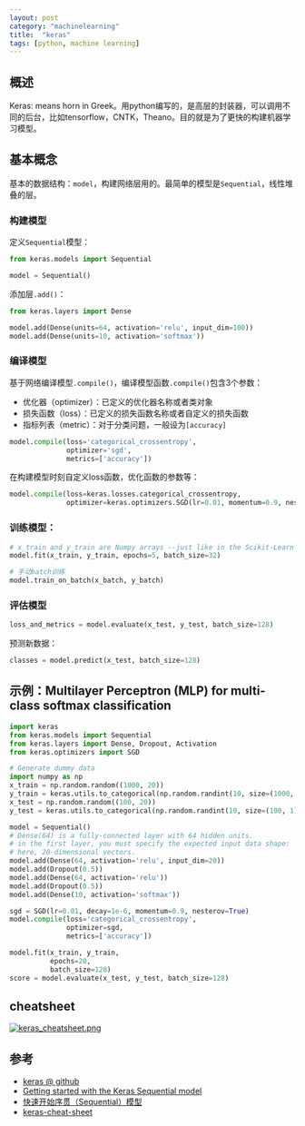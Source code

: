 ```yaml
---
layout: post
category: "machinelearning"
title:  "keras"
tags: [python, machine learning]
---
```


## 概述

Keras: means horn in Greek。用python编写的，是高层的封装器，可以调用不同的后台，比如tensorflow，CNTK，Theano。目的就是为了更快的构建机器学习模型。

## 基本概念

基本的数据结构：`model`，构建网络层用的。最简单的模型是`Sequential`，线性堆叠的层。

### 构建模型

定义`Sequential`模型：

```python
from keras.models import Sequential

model = Sequential()
```

添加层`.add()`：

```python
from keras.layers import Dense

model.add(Dense(units=64, activation='relu', input_dim=100))
model.add(Dense(units=10, activation='softmax'))
```

### 编译模型 

基于网络编译模型`.compile()`，编译模型函数`.compile()`包含3个参数：

 - 优化器（optimizer）：已定义的优化器名称或者类对象
 - 损失函数（loss）：已定义的损失函数名称或者自定义的损失函数
 - 指标列表（metric）：对于分类问题，一般设为`[accuracy]`

```python
model.compile(loss='categorical_crossentropy',
              optimizer='sgd',
              metrics=['accuracy'])
```

在构建模型时刻自定义loss函数，优化函数的参数等：

```python
model.compile(loss=keras.losses.categorical_crossentropy,
              optimizer=keras.optimizers.SGD(lr=0.01, momentum=0.9, nesterov=True))
```

### 训练模型：

```python
# x_train and y_train are Numpy arrays --just like in the Scikit-Learn API.
model.fit(x_train, y_train, epochs=5, batch_size=32)

# 手动batch训练
model.train_on_batch(x_batch, y_batch)
```

### 评估模型

```python
loss_and_metrics = model.evaluate(x_test, y_test, batch_size=128)
```

预测新数据：

```python
classes = model.predict(x_test, batch_size=128)
```

## 示例：Multilayer Perceptron (MLP) for multi-class softmax classification

```python
import keras
from keras.models import Sequential
from keras.layers import Dense, Dropout, Activation
from keras.optimizers import SGD

# Generate dummy data
import numpy as np
x_train = np.random.random((1000, 20))
y_train = keras.utils.to_categorical(np.random.randint(10, size=(1000, 1)), num_classes=10)
x_test = np.random.random((100, 20))
y_test = keras.utils.to_categorical(np.random.randint(10, size=(100, 1)), num_classes=10)

model = Sequential()
# Dense(64) is a fully-connected layer with 64 hidden units.
# in the first layer, you must specify the expected input data shape:
# here, 20-dimensional vectors.
model.add(Dense(64, activation='relu', input_dim=20))
model.add(Dropout(0.5))
model.add(Dense(64, activation='relu'))
model.add(Dropout(0.5))
model.add(Dense(10, activation='softmax'))

sgd = SGD(lr=0.01, decay=1e-6, momentum=0.9, nesterov=True)
model.compile(loss='categorical_crossentropy',
              optimizer=sgd,
              metrics=['accuracy'])

model.fit(x_train, y_train,
          epochs=20,
          batch_size=128)
score = model.evaluate(x_test, y_test, batch_size=128)
```

## cheatsheet

[![keras_cheatsheet.png](https://i.loli.net/2019/05/15/5cdbb6cb0067534410.png)](https://i.loli.net/2019/05/15/5cdbb6cb0067534410.png)

## 参考

* [keras @ github](https://github.com/keras-team/keras)
* [Getting started with the Keras Sequential model](https://keras.io/getting-started/sequential-model-guide/)
* [快速开始序贯（Sequential）模型](https://keras-cn.readthedocs.io/en/latest/getting_started/sequential_model/)
* [keras-cheat-sheet](https://www.datacamp.com/community/blog/keras-cheat-sheet)




